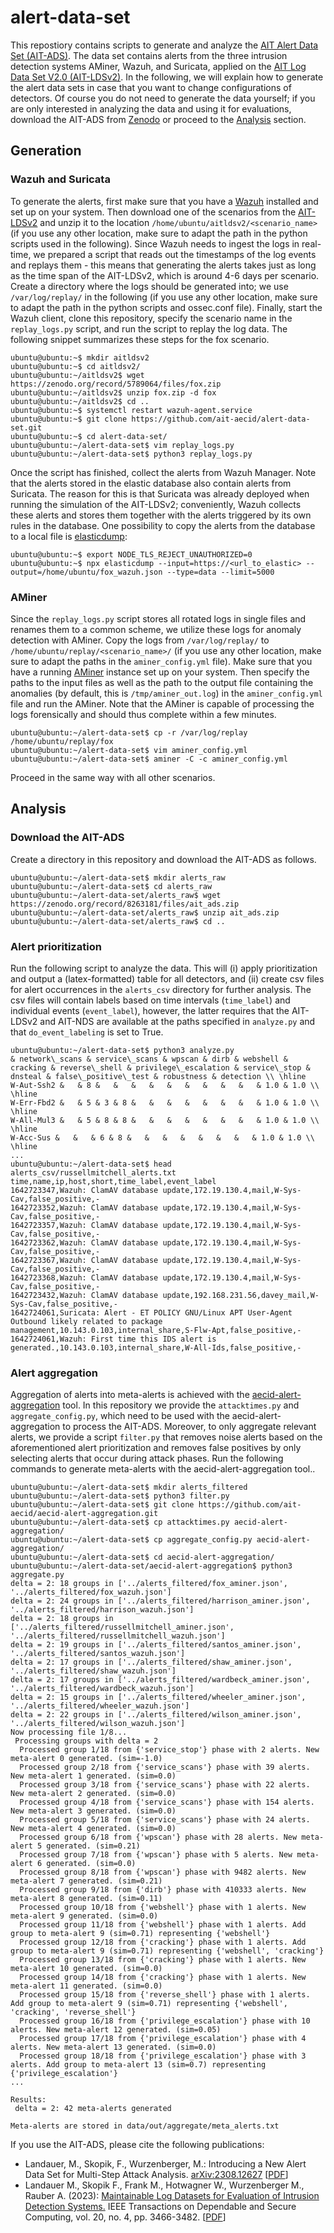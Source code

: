 # alert-data-set

This repostiory contains scripts to generate and analyze the [AIT Alert Data Set (AIT-ADS)](https://zenodo.org/record/8263181). The data set contains alerts from the three intrusion detection systems AMiner, Wazuh, and Suricata, applied on the [AIT Log Data Set V2.0 (AIT-LDSv2)](https://zenodo.org/record/5789064). In the following, we will explain how to generate the alert data sets in case that you want to change configurations of detectors. Of course you do not need to generate the data yourself; if you are only interested in analyzing the data and using it for evaluations, download the AIT-ADS from [Zenodo](https://zenodo.org/record/8263181) or proceed to the [Analysis](#analysis) section.

## Generation

### Wazuh and Suricata

To generate the alerts, first make sure that you have a [Wazuh](https://wazuh.com/) installed and set up on your system. Then download one of the scenarios from the [AIT-LDSv2](https://zenodo.org/record/8263181) and unzip it to the location `/home/ubuntu/aitldsv2/<scenario_name>` (if you use any other location, make sure to adapt the path in the python scripts used in the following). Since Wazuh needs to ingest the logs in real-time, we prepared a script that reads out the timestamps of the log events and replays them - this means that generating the alerts takes just as long as the time span of the AIT-LDSv2, which is around 4-6 days per scenario. Create a directory where the logs should be generated into; we use `/var/log/replay/` in the following (if you use any other location, make sure to adapt the path in the python scripts and ossec.conf file). Finally, start the Wazuh client, clone this repository, specify the scenario name in the `replay_logs.py` script, and run the script to replay the log data. The following snippet summarizes these steps for the fox scenario.

```
ubuntu@ubuntu:~$ mkdir aitldsv2
ubuntu@ubuntu:~$ cd aitldsv2/
ubuntu@ubuntu:~/aitldsv2$ wget https://zenodo.org/record/5789064/files/fox.zip
ubuntu@ubuntu:~/aitldsv2$ unzip fox.zip -d fox
ubuntu@ubuntu:~/aitldsv2$ cd ..
ubuntu@ubuntu:~$ systemctl restart wazuh-agent.service
ubuntu@ubuntu:~$ git clone https://github.com/ait-aecid/alert-data-set.git
ubuntu@ubuntu:~$ cd alert-data-set/
ubuntu@ubuntu:~/alert-data-set$ vim replay_logs.py
ubuntu@ubuntu:~/alert-data-set$ python3 replay_logs.py
```

Once the script has finished, collect the alerts from Wazuh Manager. Note that the alerts stored in the elastic database also contain alerts from Suricata. The reason for this is that Suricata was already deployed when running the simulation of the AIT-LDSv2; conveniently, Wazuh collects these alerts and stores them together with the alerts triggered by its own rules in the database. One possibility to copy the alerts from the database to a local file is [elasticdump](https://github.com/elasticsearch-dump/elasticsearch-dump):

```
ubuntu@ubuntu:~$ export NODE_TLS_REJECT_UNAUTHORIZED=0
ubuntu@ubuntu:~$ npx elasticdump --input=https://<url_to_elastic> --output=/home/ubuntu/fox_wazuh.json --type=data --limit=5000
```

### AMiner

Since the `replay_logs.py` script stores all rotated logs in single files and renames them to a common scheme, we utilize these logs for anomaly detection with AMiner. Copy the logs from `/var/log/replay/` to `/home/ubuntu/replay/<scenario_name>/` (if you use any other location, make sure to adapt the paths in the `aminer_config.yml` file). Make sure that you have a running [AMiner](https://github.com/ait-aecid/logdata-anomaly-miner) instance set up on your system. Then specify the paths to the input files as well as the path to the output file containing the anomalies (by default, this is `/tmp/aminer_out.log`) in the `aminer_config.yml` file and run the AMiner. Note that the AMiner is capable of processing the logs forensically and should thus complete within a few minutes.

```
ubuntu@ubuntu:~/alert-data-set$ cp -r /var/log/replay /home/ubuntu/replay/fox
ubuntu@ubuntu:~/alert-data-set$ vim aminer_config.yml
ubuntu@ubuntu:~/alert-data-set$ aminer -C -c aminer_config.yml
```

Proceed in the same way with all other scenarios.

## Analysis

### Download the AIT-ADS

Create a directory in this repository and download the AIT-ADS as follows.

```
ubuntu@ubuntu:~/alert-data-set$ mkdir alerts_raw
ubuntu@ubuntu:~/alert-data-set$ cd alerts_raw
ubuntu@ubuntu:~/alert-data-set/alerts_raw$ wget https://zenodo.org/record/8263181/files/ait_ads.zip
ubuntu@ubuntu:~/alert-data-set/alerts_raw$ unzip ait_ads.zip
ubuntu@ubuntu:~/alert-data-set/alerts_raw$ cd ..
```

### Alert prioritization

Run the following script to analyze the data. This will (i) apply prioritization and output a (latex-formatted) table for all detectors, and (ii) create csv files for alert occurrences in the `alerts_csv` directory for further analysis. The csv files will contain labels based on time intervals (`time_label`) and individual events (`event_label`), however, the latter requires that the AIT-LDSv2 and AIT-NDS are available at the paths specified in `analyze.py` and that `do_event_labeling` is set to True. 

```
ubuntu@ubuntu:~/alert-data-set$ python3 analyze.py
& network\_scans & service\_scans & wpscan & dirb & webshell & cracking & reverse\_shell & privilege\_escalation & service\_stop & dnsteal & false\_positive\_test & robustness & detection \\ \hline
W-Aut-Ssh2 &   & 8 &   &   &   &   &   &   &   &   &   & 1.0 & 1.0 \\ \hline
W-Err-Fbd2 &   & 5 & 3 & 8 &   &   &   &   &   &   &   & 1.0 & 1.0 \\ \hline
W-All-Mul3 &   & 5 & 8 & 8 &   &   &   &   &   &   &   & 1.0 & 1.0 \\ \hline
W-Acc-Sus &   &   & 6 & 8 &   &   &   &   &   &   &   & 1.0 & 1.0 \\ \hline
...
ubuntu@ubuntu:~/alert-data-set$ head alerts_csv/russellmitchell_alerts.txt
time,name,ip,host,short,time_label,event_label
1642723347,Wazuh: ClamAV database update,172.19.130.4,mail,W-Sys-Cav,false_positive,-
1642723352,Wazuh: ClamAV database update,172.19.130.4,mail,W-Sys-Cav,false_positive,-
1642723357,Wazuh: ClamAV database update,172.19.130.4,mail,W-Sys-Cav,false_positive,-
1642723362,Wazuh: ClamAV database update,172.19.130.4,mail,W-Sys-Cav,false_positive,-
1642723367,Wazuh: ClamAV database update,172.19.130.4,mail,W-Sys-Cav,false_positive,-
1642723368,Wazuh: ClamAV database update,172.19.130.4,mail,W-Sys-Cav,false_positive,-
1642723432,Wazuh: ClamAV database update,192.168.231.56,davey_mail,W-Sys-Cav,false_positive,-
1642724061,Suricata: Alert - ET POLICY GNU/Linux APT User-Agent Outbound likely related to package management,10.143.0.103,internal_share,S-Flw-Apt,false_positive,-
1642724061,Wazuh: First time this IDS alert is generated.,10.143.0.103,internal_share,W-All-Ids,false_positive,-
```

### Alert aggregation

Aggregation of alerts into meta-alerts is achieved with the [aecid-alert-aggregation](https://github.com/ait-aecid/aecid-alert-aggregation) tool. In this repository we provide the `attacktimes.py` and `aggregate_config.py`, which need to be used with the aecid-alert-aggregation to process the AIT-ADS. Moreover, to only aggregate relevant alerts, we provide a script `filter.py` that removes noise alerts based on the aforementioned alert prioritization and removes false positives by only selecting alerts that occur during attack phases. Run the following commands to generate meta-alerts with the aecid-alert-aggregation tool..

```
ubuntu@ubuntu:~/alert-data-set$ mkdir alerts_filtered
ubuntu@ubuntu:~/alert-data-set$ python3 filter.py
ubuntu@ubuntu:~/alert-data-set$ git clone https://github.com/ait-aecid/aecid-alert-aggregation.git
ubuntu@ubuntu:~/alert-data-set$ cp attacktimes.py aecid-alert-aggregation/
ubuntu@ubuntu:~/alert-data-set$ cp aggregate_config.py aecid-alert-aggregation/
ubuntu@ubuntu:~/alert-data-set$ cd aecid-alert-aggregation/
ubuntu@ubuntu:~/alert-data-set/aecid-alert-aggregation$ python3 aggregate.py
delta = 2: 18 groups in ['../alerts_filtered/fox_aminer.json', '../alerts_filtered/fox_wazuh.json']
delta = 2: 24 groups in ['../alerts_filtered/harrison_aminer.json', '../alerts_filtered/harrison_wazuh.json']
delta = 2: 18 groups in ['../alerts_filtered/russellmitchell_aminer.json', '../alerts_filtered/russellmitchell_wazuh.json']
delta = 2: 19 groups in ['../alerts_filtered/santos_aminer.json', '../alerts_filtered/santos_wazuh.json']
delta = 2: 17 groups in ['../alerts_filtered/shaw_aminer.json', '../alerts_filtered/shaw_wazuh.json']
delta = 2: 17 groups in ['../alerts_filtered/wardbeck_aminer.json', '../alerts_filtered/wardbeck_wazuh.json']
delta = 2: 15 groups in ['../alerts_filtered/wheeler_aminer.json', '../alerts_filtered/wheeler_wazuh.json']
delta = 2: 22 groups in ['../alerts_filtered/wilson_aminer.json', '../alerts_filtered/wilson_wazuh.json']
Now processing file 1/8...
 Processing groups with delta = 2
  Processed group 1/18 from {'service_stop'} phase with 2 alerts. New meta-alert 0 generated. (sim=-1.0)
  Processed group 2/18 from {'service_scans'} phase with 39 alerts. New meta-alert 1 generated. (sim=0.0)
  Processed group 3/18 from {'service_scans'} phase with 22 alerts. New meta-alert 2 generated. (sim=0.0)
  Processed group 4/18 from {'service_scans'} phase with 154 alerts. New meta-alert 3 generated. (sim=0.0)
  Processed group 5/18 from {'service_scans'} phase with 24 alerts. New meta-alert 4 generated. (sim=0.0)
  Processed group 6/18 from {'wpscan'} phase with 28 alerts. New meta-alert 5 generated. (sim=0.21)
  Processed group 7/18 from {'wpscan'} phase with 5 alerts. New meta-alert 6 generated. (sim=0.0)
  Processed group 8/18 from {'wpscan'} phase with 9482 alerts. New meta-alert 7 generated. (sim=0.21)
  Processed group 9/18 from {'dirb'} phase with 410333 alerts. New meta-alert 8 generated. (sim=0.11)
  Processed group 10/18 from {'webshell'} phase with 1 alerts. New meta-alert 9 generated. (sim=0.0)
  Processed group 11/18 from {'webshell'} phase with 1 alerts. Add group to meta-alert 9 (sim=0.71) representing {'webshell'}
  Processed group 12/18 from {'cracking'} phase with 1 alerts. Add group to meta-alert 9 (sim=0.71) representing {'webshell', 'cracking'}
  Processed group 13/18 from {'cracking'} phase with 1 alerts. New meta-alert 10 generated. (sim=0.0)
  Processed group 14/18 from {'cracking'} phase with 1 alerts. New meta-alert 11 generated. (sim=0.0)
  Processed group 15/18 from {'reverse_shell'} phase with 1 alerts. Add group to meta-alert 9 (sim=0.71) representing {'webshell', 'cracking', 'reverse_shell'}
  Processed group 16/18 from {'privilege_escalation'} phase with 10 alerts. New meta-alert 12 generated. (sim=0.05)
  Processed group 17/18 from {'privilege_escalation'} phase with 4 alerts. New meta-alert 13 generated. (sim=0.0)
  Processed group 18/18 from {'privilege_escalation'} phase with 3 alerts. Add group to meta-alert 13 (sim=0.7) representing {'privilege_escalation'}
...

Results:
 delta = 2: 42 meta-alerts generated

Meta-alerts are stored in data/out/aggregate/meta_alerts.txt
```

If you use the AIT-ADS, please cite the following publications:

* Landauer, M., Skopik, F., Wurzenberger, M.: Introducing a New Alert Data Set for Multi-Step Attack Analysis. [arXiv:2308.12627](https://arxiv.org/abs/2308.12627) \[[PDF](https://arxiv.org/pdf/2308.12627.pdf)\]
* Landauer M., Skopik F., Frank M., Hotwagner W., Wurzenberger M., Rauber A. (2023): [Maintainable Log Datasets for Evaluation of Intrusion Detection Systems.](https://ieeexplore.ieee.org/abstract/document/9866880) IEEE Transactions on Dependable and Secure Computing, vol. 20, no. 4, pp. 3466-3482. \[[PDF](https://arxiv.org/pdf/2203.08580.pdf)\]
